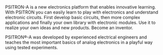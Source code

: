 PSITRON-A is a new electronics platform that enables innovative learning. 
With PSITRON you can easily learn to play with electronics and understand electronic circuits. 
First develop basic circuits, then more complex applications and finally your own library with electronic modules. 
Use it to realize your own ideas and new products. Become an inventor.

PSITRON®-A was developed by experienced electrical engineers and teaches the 
most important basics of analog electronics in a playful way using tested experiments.
